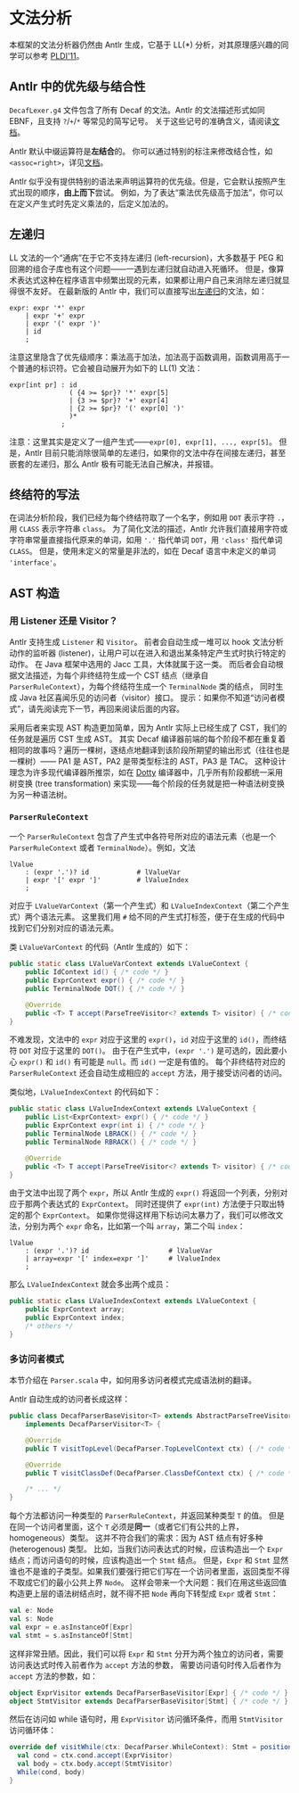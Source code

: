 # 文法分析

本框架的文法分析器仍然由 Antlr 生成，它基于 LL(*) 分析，对其原理感兴趣的同学可以参考
[PLDI'11](https://www.antlr.org/papers/LL-star-PLDI11.pdf)。

## Antlr 中的优先级与结合性

`DecafLexer.g4` 文件包含了所有 Decaf 的文法。Antlr 的文法描述形式如同 EBNF，且支持 `?`/`+`/`*` 等常见的简写记号。
关于这些记号的准确含义，请阅读[文档](https://github.com/antlr/antlr4/blob/master/doc/parser-rules.md#subrules)。

Antlr 默认中缀运算符是**左结合**的。
你可以通过特别的标注来修改结合性，如 `<assoc=right>`，详见[文档](https://github.com/antlr/antlr4/blob/master/doc/left-recursion.md#formal-rules)。

Antlr 似乎没有提供特别的语法来声明运算符的优先级。但是，它会默认按照产生式出现的顺序，**由上而下**尝试。
例如，为了表达“乘法优先级高于加法”，你可以在定义产生式时先定义乘法的，后定义加法的。

## 左递归

LL 文法的一个“通病”在于它不支持左递归 (left-recursion)，大多数基于 PEG 和回溯的组合子库也有这个问题——一遇到左递归就自动进入死循环。
但是，像算术表达式这种在程序语言中频繁出现的元素，如果都让用户自己来消除左递归就显得很不友好。
在最新版的 Antlr 中，我们可以直接写出[左递归](https://github.com/antlr/antlr4/blob/master/doc/left-recursion.md)的文法，如：

```g4
expr: expr '*' expr
    | expr '+' expr
    | expr '(' expr ')'
    | id
    ;
```

注意这里隐含了优先级顺序：乘法高于加法，加法高于函数调用，函数调用高于一个普通的标识符。它会被自动展开为如下的 LL(1) 文法：

```g4
expr[int pr] : id
               ( {4 >= $pr}? '*' expr[5]
               | {3 >= $pr}? '+' expr[4]
               | {2 >= $pr}? '(' expr[0] ')'
               )*
             ;
```

注意：这里其实是定义了一组产生式——`expr[0], expr[1], ..., expr[5]`。
但是，Antlr 目前只能消除很简单的左递归，如果你的文法中存在间接左递归，甚至嵌套的左递归，那么 Antlr 极有可能无法自己解决，并报错。

## 终结符的写法

在词法分析阶段，我们已经为每个终结符取了一个名字，例如用 `DOT` 表示字符 `.`，用 `CLASS` 表示字符串 `class`。
为了简化文法的描述，Antlr 允许我们直接用字符或字符串常量直接指代原来的单词，如用 `'.'` 指代单词 `DOT`，用 `'class'` 指代单词 `CLASS`。
但是，使用未定义的常量是非法的，如在 Decaf 语言中未定义的单词 `'interface'`。

## AST 构造

### 用 Listener 还是 Visitor？

Antlr 支持生成 `Listener` 和 `Visitor`。
前者会自动生成一堆可以 hook 文法分析动作的监听器 (listener)，让用户可以在进入和退出某条特定产生式时执行特定的动作。
在 Java 框架中选用的 Jacc 工具，大体就属于这一类。
而后者会自动根据文法描述，为每个非终结符生成一个 CST 结点（继承自 `ParserRuleContext`），为每个终结符生成一个 `TerminalNode` 类的结点，
同时生成 Java 社区喜闻乐见的访问者（visitor）接口。
提示：如果你不知道“访问者模式”，请先阅读完下一节，再回来阅读后面的内容。

采用后者来实现 AST 构造更加简单，因为 Antlr 实际上已经生成了 CST，我们的任务就是遍历 CST 生成 AST。
其实 Decaf 编译器前端的每个阶段不都在重复着相同的故事吗？遍历一棵树，逐结点地翻译到该阶段所期望的输出形式（往往也是一棵树）——
PA1 是 AST，PA2 是带类型标注的 AST，PA3 是 TAC。
这种设计理念为许多现代编译器所推崇，如在 [Dotty](http://dotty.epfl.ch/) 编译器中，几乎所有阶段都统一采用树变换 (tree transformation)
来实现——每个阶段的任务就是把一种语法树变换为另一种语法树。

### `ParserRuleContext`

一个 `ParserRuleContext` 包含了产生式中各符号所对应的语法元素（也是一个 `ParserRuleContext` 或者 `TerminalNode`）。例如，文法

```g4
lValue
    : (expr '.')? id            # lValueVar
    | expr '[' expr ']'         # lValueIndex
    ;
```

对应于 `LValueVarContext`（第一个产生式）和 `LValueIndexContext`（第二个产生式）两个语法元素。
这里我们用 `#` 给不同的产生式打标签，便于在生成的代码中找到它们分别对应的语法元素。

类 `LValueVarContext` 的代码（Antlr 生成的）如下：

```java
public static class LValueVarContext extends LValueContext {
    public IdContext id() { /* code */ }
    public ExprContext expr() { /* code */ }
    public TerminalNode DOT() { /* code */ }

    @Override
    public <T> T accept(ParseTreeVisitor<? extends T> visitor) { /* code */ }
}
```

不难发现，文法中的 `expr` 对应于这里的 `expr()`，`id` 对应于这里的 `id()`，而终结符 `DOT` 对应于这里的 `DOT()`。
由于在产生式中，`(expr '.')` 是可选的，因此要小心 `expr()` 和 `id()` 有可能是 `null`。而 `id()` 一定是有值的。
每个非终结符对应的 `ParserRuleContext` 还会自动生成相应的 `accept` 方法，用于接受访问者的访问。

类似地，`LValueIndexContext` 的代码如下：

```java
public static class LValueIndexContext extends LValueContext {
    public List<ExprContext> expr() { /* code */ }
    public ExprContext expr(int i) { /* code */ }
    public TerminalNode LBRACK() { /* code */ }
    public TerminalNode RBRACK() { /* code */ }

    @Override
    public <T> T accept(ParseTreeVisitor<? extends T> visitor) { /* code */ }
}
```

由于文法中出现了两个 `expr`，所以 Antlr 生成的 `expr()` 将返回一个列表，分别对应于那两个表达式的 `ExprContext`。
同时还提供了 `expr(int)` 方法便于只取出特定的那个 `ExprContext`。
如果你觉得这样用下标访问太暴力了，我们可以修改文法，分别为两个 `expr` 命名，比如第一个叫 `array`，第二个叫 `index`：

```g4
lValue
    : (expr '.')? id                    # lValueVar
    | array=expr '[' index=expr ']'     # lValueIndex
    ;
```

那么 `LValueIndexContext` 就会多出两个成员：

```java
public static class LValueIndexContext extends LValueContext {
    public ExprContext array;
    public ExprContext index;
    /* others */
}
```

### 多访问者模式

本节介绍在 `Parser.scala` 中，如何用多访问者模式完成语法树的翻译。

Antlr 自动生成的访问者长成这样：

```java
public class DecafParserBaseVisitor<T> extends AbstractParseTreeVisitor<T>
    implements DecafParserVisitor<T> {

    @Override
    public T visitTopLevel(DecafParser.TopLevelContext ctx) { /* code */ }

    @Override
    public T visitClassDef(DecafParser.ClassDefContext ctx) { /* code */ }

    /* ... */
}
```

每个方法都访问一种类型的 `ParserRuleContext`，并返回某种类型 `T` 的值。
但是在同一个访问者里面，这个 `T` 必须是**同一**（或者它们有公共的上界，homogeneous）类型。
这并不符合我们的需求：因为 AST 结点有好多种 (heterogenous) 类型。
比如，当我们访问表达式的时候，应该构造出一个 `Expr` 结点；而访问语句的时候，应该构造出一个 `Stmt` 结点。
但是，`Expr` 和 `Stmt` 显然谁也不是谁的子类型。如果我们要强行把它们写在一个访问者里面，返回类型不得不取成它们的最小公共上界 `Node`。
这样会带来一个大问题：我们在用这些返回值构造更上层的语法树结点时，就不得不把 `Node` 再向下转型成 `Expr` 或者 `Stmt`：

```scala
val e: Node
val s: Node
val expr = e.asInstanceOf[Expr]
val stmt = s.asInstanceOf[Stmt]
```

这样非常丑陋。因此，我们可以将 `Expr` 和 `Stmt` 分开为两个独立的访问者，需要访问表达式时传入前者作为 `accept` 方法的参数，
需要访问语句时传入后者作为 `accept` 方法的参数，如：

```scala
object ExprVisitor extends DecafParserBaseVisitor[Expr] { /* code */ }
object StmtVisitor extends DecafParserBaseVisitor[Stmt] { /* code */ }
```

然后在访问如 while 语句时，用 `ExprVisitor` 访问循环条件，而用 `StmtVisitor` 访问循环体：

```scala
override def visitWhile(ctx: DecafParser.WhileContext): Stmt = positioned(ctx) {
  val cond = ctx.cond.accept(ExprVisitor)
  val body = ctx.body.accept(StmtVisitor)
  While(cond, body)
}
```

